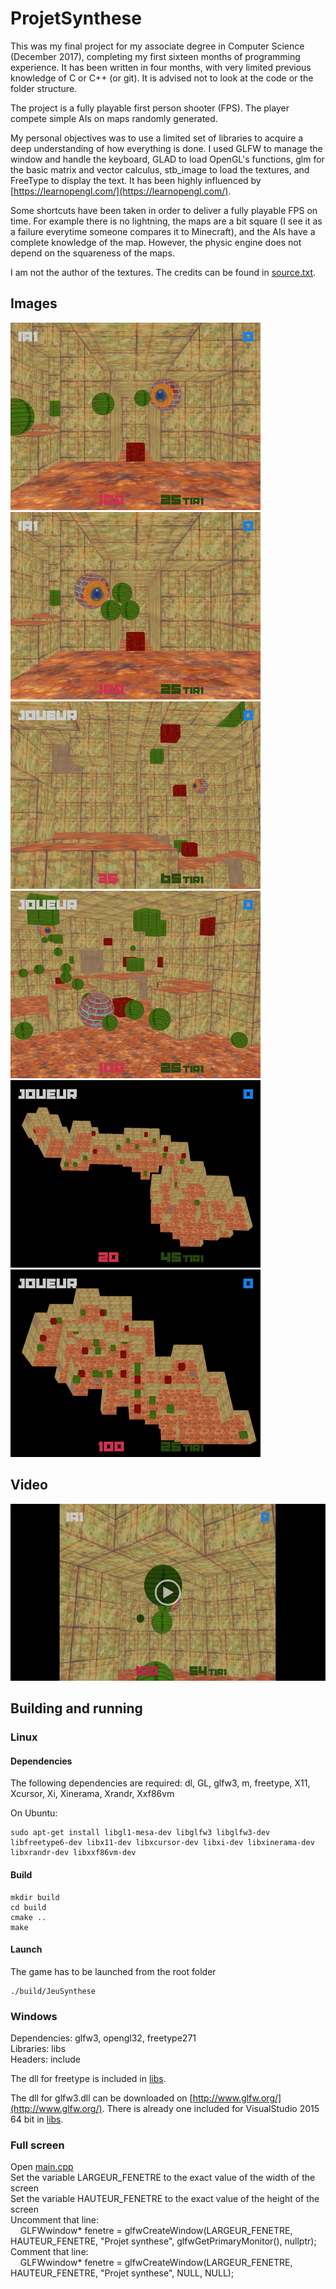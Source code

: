 # ProjetSynthese
This was my final project for my associate degree in Computer Science (December 2017), completing my first sixteen months of programming experience. It has been written in four months, with very limited previous knowledge of C or C++ (or git). It is advised not to look at the code or the folder structure.

The project is a fully playable first person shooter (FPS). The player compete simple AIs on maps randomly generated.

My personal objectives was to use a limited set of libraries to acquire a deep understanding of how everything is done. I used GLFW to manage the window and handle the keyboard, GLAD to load OpenGL's functions, glm for the basic matrix and vector calculus, stb_image to load the textures, and FreeType to display the text. It has been highly influenced by [https://learnopengl.com/](https://learnopengl.com/).

Some shortcuts have been taken in order to deliver a fully playable FPS on time. For example there is no lightning, the maps are a bit square (I see it as a failure everytime someone compares it to Minecraft), and the AIs have a complete knowledge of the map. However, the physic engine does not depend on the squareness of the maps.

I am not the author of the textures. The credits can be found in [source.txt](https://github.com/ioioioio/JeuSynthese/blob/master/textures/sources.txt).

## Images
[![image1](https://raw.githubusercontent.com/ioioioio/JeuSynthese/master/images/thumbnails/image1.png)](https://raw.githubusercontent.com/ioioioio/JeuSynthese/master/images/source/image1.png)
[![image2](https://raw.githubusercontent.com/ioioioio/JeuSynthese/master/images/thumbnails/image2.png)](https://raw.githubusercontent.com/ioioioio/JeuSynthese/master/images/source/image2.png)
[![image3](https://raw.githubusercontent.com/ioioioio/JeuSynthese/master/images/thumbnails/image3.png)](https://raw.githubusercontent.com/ioioioio/JeuSynthese/master/images/source/image3.png)
[![image4](https://raw.githubusercontent.com/ioioioio/JeuSynthese/master/images/thumbnails/image4.png)](https://raw.githubusercontent.com/ioioioio/JeuSynthese/master/images/source/image4.png)
[![image5](https://raw.githubusercontent.com/ioioioio/JeuSynthese/master/images/thumbnails/image5.png)](https://raw.githubusercontent.com/ioioioio/JeuSynthese/master/images/source/image5.png)
[![image6](https://raw.githubusercontent.com/ioioioio/JeuSynthese/master/images/thumbnails/image6.png)](https://raw.githubusercontent.com/ioioioio/JeuSynthese/master/images/source/image6.png)

## Video
[![video](https://raw.githubusercontent.com/ioioioio/JeuSynthese/master/images/source/video_preview.png)](https://drive.google.com/open?id=1K2qOEwOy1DAEULGPxS6SaIC325uOlYIq)

## Building and running

### Linux

#### Dependencies

The following dependencies are required: dl, GL, glfw3, m, freetype, X11, Xcursor, Xi, Xinerama, Xrandr, Xxf86vm 

On Ubuntu:
``` shell
sudo apt-get install libgl1-mesa-dev libglfw3 libglfw3-dev libfreetype6-dev libx11-dev libxcursor-dev libxi-dev libxinerama-dev libxrandr-dev libxxf86vm-dev
```

#### Build
``` shell
mkdir build
cd build
cmake ..
make
```

#### Launch
The game has to be launched from the root folder
``` shell
./build/JeuSynthese
```

### Windows
Dependencies: glfw3, opengl32, freetype271  
Libraries: libs  
Headers: include

The dll for freetype is included in [libs](https://github.com/ioioioio/JeuSynthese/tree/master/libs).

The dll for glfw3.dll can be downloaded on [http://www.glfw.org/](http://www.glfw.org/). There is already one included for VisualStudio 2015 64 bit in [libs](https://github.com/ioioioio/JeuSynthese/tree/master/libs). 

### Full screen
Open [main.cpp](https://github.com/ioioioio/JeuSynthese/blob/master/main.cpp)  
Set the variable LARGEUR_FENETRE to the exact value of the width of the screen  
Set the variable HAUTEUR_FENETRE to the exact value of the height of the screen  
Uncomment that line:  
    GLFWwindow* fenetre = glfwCreateWindow(LARGEUR_FENETRE, HAUTEUR_FENETRE, "Projet synthese", glfwGetPrimaryMonitor(), nullptr);  
Comment that line:  
    GLFWwindow* fenetre = glfwCreateWindow(LARGEUR_FENETRE, HAUTEUR_FENETRE, "Projet synthese", NULL, NULL);

